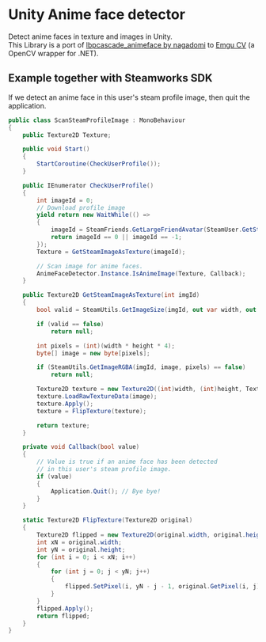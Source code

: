# Unity Anime face detector
Detect anime faces in texture and images in Unity.  
This Library is a port of [lbpcascade_animeface by nagadomi](https://github.com/nagadomi/lbpcascade_animeface) to [Emgu CV](https://www.emgu.com/wiki/index.php/Main_Page) (a OpenCV wrapper for .NET).

## Example together with Steamworks SDK
If we detect an anime face in this user's steam profile image,
then quit the application.

```c#
public class ScanSteamProfileImage : MonoBehaviour
{
    public Texture2D Texture;

    public void Start()
    {
        StartCoroutine(CheckUserProfile());
    }

    public IEnumerator CheckUserProfile()
    {
        int imageId = 0;
        // Download profile image
        yield return new WaitWhile(() =>
        {
            imageId = SteamFriends.GetLargeFriendAvatar(SteamUser.GetSteamID());
            return imageId == 0 || imageId == -1;
        });
        Texture = GetSteamImageAsTexture(imageId);

        // Scan image for anime faces.
        AnimeFaceDetector.Instance.IsAnimeImage(Texture, Callback);
    }

    public Texture2D GetSteamImageAsTexture(int imgId)
    {
        bool valid = SteamUtils.GetImageSize(imgId, out var width, out var height);

        if (valid == false)
            return null;

        int pixels = (int)(width * height * 4);
        byte[] image = new byte[pixels];

        if (SteamUtils.GetImageRGBA(imgId, image, pixels) == false)
            return null;

        Texture2D texture = new Texture2D((int)width, (int)height, TextureFormat.RGBA32, false, true);
        texture.LoadRawTextureData(image);
        texture.Apply();
        texture = FlipTexture(texture);

        return texture;
    }

    private void Callback(bool value)
    {
        // Value is true if an anime face has been detected
        // in this user's steam profile image.
        if (value)
        {
            Application.Quit(); // Bye bye!
        }
    }

    static Texture2D FlipTexture(Texture2D original)
    {
        Texture2D flipped = new Texture2D(original.width, original.height);
        int xN = original.width;
        int yN = original.height;
        for (int i = 0; i < xN; i++)
        {
            for (int j = 0; j < yN; j++)
            {
                flipped.SetPixel(i, yN - j - 1, original.GetPixel(i, j));
            }
        }
        flipped.Apply();
        return flipped;
    }
}
```
